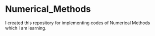 # Numerical_Methods
I created this repository for implementing codes of Numerical Methods which I am learning.
